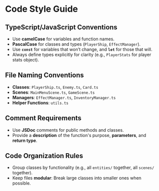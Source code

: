 # Code Style Guide

## TypeScript/JavaScript Conventions
- Use **camelCase** for variables and function names.
- **PascalCase** for classes and types (`PlayerShip`, `EffectManager`).
- Use **`const`** for variables that won’t change, and **`let`** for those that will.
- Always define types explicitly for clarity (e.g., `PlayerStats` for player stats object).

## File Naming Conventions
- **Classes**: `PlayerShip.ts`, `Enemy.ts`, `Card.ts`
- **Scenes**: `MainMenuScene.ts`, `GameScene.ts`
- **Managers**: `EffectManager.ts`, `InventoryManager.ts`
- **Helper Functions**: `utils.ts`

## Comment Requirements
- Use **JSDoc** comments for public methods and classes.
- Provide a **description** of the function's purpose, **parameters**, and **return type**.

## Code Organization Rules
- Group classes by functionality (e.g., all `entities/` together, all `scenes/` together).
- Keep files **modular**: Break large classes into smaller ones when possible.
